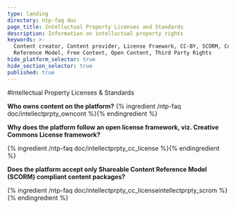 ```yaml
---
type: landing
directory: ntp-faq doc
page_title: Intelluctual Property Licenses and Standards
description: Information on intelluctual property rights
keywords: >-
  Content creator, Content provider, License Fraework, CC-BY, SCORM, Content
  Reference Model, Free Content, Open Content, Third Party Rights
hide_platform_selector: true
hide_section_selector: true
published: true
---
```

#Intellectual Property Licenses & Standards

**Who owns content on the platform?**
{% ingredient /ntp-faq doc/intellectprpty_owncont %}{% endingredient %}

**Why does the platform follow an open license framework, viz. Creative Commons License framework?**

{% ingredient /ntp-faq doc/intellectprpty_cc_license %}{% endingredient %}

**Does the platform accept only Shareable Content Reference Model (SCORM) compliant content packages?**

{% ingredient /ntp-faq doc/intellectprpty_cc_licenseintellectprpty_scrom %}{% endingredient %}
